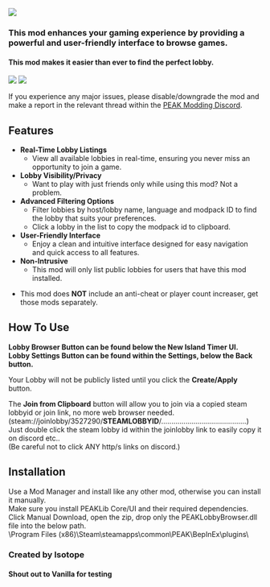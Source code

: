 
![](https://i.imgur.com/Tq4a9rZ.png)

### This mod enhances your gaming experience by providing a powerful and user-friendly interface to browse games.
#### This mod makes it easier than ever to find the perfect lobby.

![](https://i.imgur.com/fuGDXpq.png)
![](https://i.imgur.com/P4LcBs8.png)

If you experience any major issues, please disable/downgrade the mod and make a report in the relevant thread within the [PEAK Modding Discord](https://discord.com/channels/1363179626435707082/1395010396212953138).

## Features
+ **Real-Time Lobby Listings**
   + View all available lobbies in real-time, ensuring you never miss an opportunity to join a game.
+ **Lobby Visibility/Privacy**
   + Want to play with just friends only while using this mod? Not a problem.
+ **Advanced Filtering Options**
   + Filter lobbies by host/lobby name, language and modpack ID to find the lobby that suits your preferences.
   + Click a lobby in the list to copy the modpack id to clipboard.
+ **User-Friendly Interface**
   + Enjoy a clean and intuitive interface designed for easy navigation and quick access to all features.
+ **Non-Intrusive**
   + This mod will only list public lobbies for users that have this mod installed.

- This mod does **NOT** include an anti-cheat or player count increaser, get those mods separately.

## How To Use
**Lobby Browser Button can be found below the New Island Timer UI.\
Lobby Settings Button can be found within the Settings, below the Back button.**

Your Lobby will not be publicly listed until you click the **Create/Apply** button.

The **Join from Clipboard** button will allow you to join via a copied steam lobbyid or join link, no more web browser needed.\
(steam://joinlobby/3527290/**STEAMLOBBYID**/..........................................)\
Just double click the steam lobby id within the joinlobby link to easily copy it on discord etc..\
(Be careful not to click ANY http/s links on discord.)

## Installation
Use a Mod Manager and install like any other mod, otherwise you can install it manually.\
Make sure you install PEAKLib Core/UI and their required dependencies.\
Click Manual Download, open the zip, drop only the PEAKLobbyBrowser.dll file into the below path.\
\Program Files (x86)\Steam\steamapps\common\PEAK\BepInEx\plugins\


### Created by Isotope

#### Shout out to Vanilla for testing